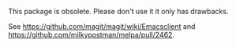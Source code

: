This package is obsolete.
Please don't use it it only has drawbacks.

See https://github.com/magit/magit/wiki/Emacsclient
and https://github.com/milkypostman/melpa/pull/2462.
